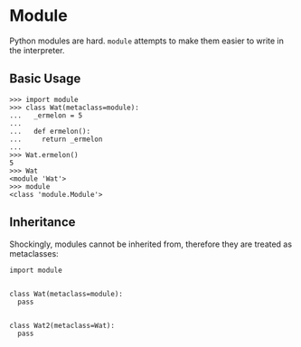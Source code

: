 # Module

Python modules are hard.  `module` attempts to make them easier to write in the interpreter.

## Basic Usage

```
>>> import module
>>> class Wat(metaclass=module):
...   _ermelon = 5
...
...   def ermelon():
...     return _ermelon
...
>>> Wat.ermelon()
5
>>> Wat
<module 'Wat'>
>>> module
<class 'module.Module'>
```


## Inheritance

Shockingly, modules cannot be inherited from, therefore they are treated as metaclasses:

```
import module


class Wat(metaclass=module):
  pass


class Wat2(metaclass=Wat):
  pass
```
